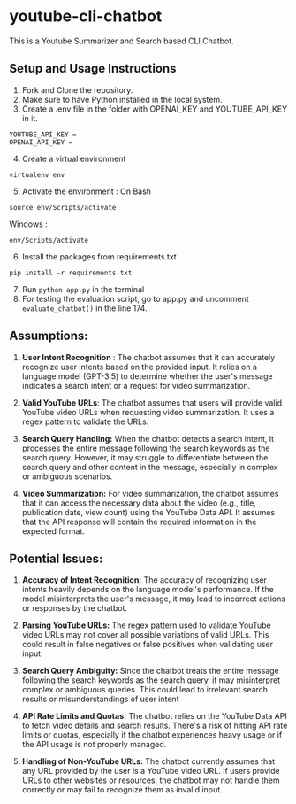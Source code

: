 # youtube-cli-chatbot
This is a Youtube Summarizer and Search based CLI Chatbot.

## Setup and Usage Instructions
1. Fork and Clone the repository.
2. Make sure to have Python installed in the local system.
3. Create a .env file in the folder with OPENAI_KEY and YOUTUBE_API_KEY in it.
```
YOUTUBE_API_KEY = 
OPENAI_API_KEY = 
```
4. Create a virtual environment
```
virtualenv env
```
5. Activate the environment :
On Bash
```
source env/Scripts/activate
```
Windows : 
```
env/Scripts/activate
```
6. Install the packages from requirements.txt
```
pip install -r requirements.txt
```
7. Run ```python app.py``` in the terminal
8. For testing the evaluation script, go to app.py and uncomment ```evaluate_chatbot()``` in the line 174.


## Assumptions:
1. **User Intent Recognition** : The chatbot assumes that it can accurately recognize user intents based on the provided input. It relies on a language model (GPT-3.5) to determine whether the user's message indicates a search intent or a request for video summarization.

2. **Valid YouTube URLs**: The chatbot assumes that users will provide valid YouTube video URLs when requesting video summarization. It uses a regex pattern to validate the URLs.

3. **Search Query Handling:** When the chatbot detects a search intent, it processes the entire message following the search keywords as the search query. However, it may struggle to differentiate between the search query and other content in the message, especially in complex or ambiguous scenarios.

4. **Video Summarization:** For video summarization, the chatbot assumes that it can access the necessary data about the video (e.g., title, publication date, view count) using the YouTube Data API. It assumes that the API response will contain the required information in the expected format.

## Potential Issues:
1. **Accuracy of Intent Recognition:** The accuracy of recognizing user intents heavily depends on the language model's performance. If the model misinterprets the user's message, it may lead to incorrect actions or responses by the chatbot.

2. **Parsing YouTube URLs:** The regex pattern used to validate YouTube video URLs may not cover all possible variations of valid URLs. This could result in false negatives or false positives when validating user input.

3. **Search Query Ambiguity:** Since the chatbot treats the entire message following the search keywords as the search query, it may misinterpret complex or ambiguous queries. This could lead to irrelevant search results or misunderstandings of user intent

4. **API Rate Limits and Quotas:** The chatbot relies on the YouTube Data API to fetch video details and search results. There's a risk of hitting API rate limits or quotas, especially if the chatbot experiences heavy usage or if the API usage is not properly managed.

5. **Handling of Non-YouTube URLs:** The chatbot currently assumes that any URL provided by the user is a YouTube video URL. If users provide URLs to other websites or resources, the chatbot may not handle them correctly or may fail to recognize them as invalid input.
